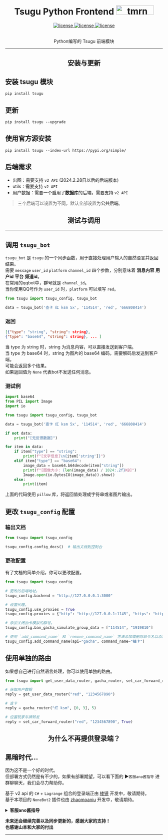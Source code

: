 
<h1 align="center"> Tsugu Python Frontend <img src="./logo.jpg" width="120"" width="30" height="30" alt="tmrn"/> </div></h1>


<p align="center">

<a href="https://github.com/Yamamoto-2/tsugu-bangdream-bot">
    <img src="https://img.shields.io/badge/tsugubangdream bot - v2 api-yellow" alt="license">
  </a>

<a href="https://github.com/kumoSleeping/tsugu-python-frontend?tab=MIT-1-ov-file">
    <img src="https://img.shields.io/github/license/kumoSleeping/tsugu-python-frontend" alt="license">
  </a>
<a href="https://pypi.org/project/tsugu/">
    <img src="https://img.shields.io/pypi/v/tsugu.svg" alt="license">
  </a>

</p>
<p align="center">
<br>  Python编写的 Tsugu 前端模块


***


<h2 align="center"> 安装与更新 </h2>

## 安装 tsugu 模块
```shell
pip install tsugu
```

## 更新
```shell
pip install tsugu --upgrade
```

## 使用官方源安装
```shell
pip install tsugu --index-url https://pypi.org/simple/
```
## 后端需求

- 出图：需要支持 `v2 API` (2024.2.28日以后的后端版本)
- utils：需要支持 `v2 API` 
- 用户数据：需要一个启用了**数据库**的后端，需要支持 `v2 API`

> 三个后端可以设置为不同，默认全部设置为**公共后端**。

<h2 align="center"> 测试与调用 </h2>



***
## 调用 `tsugu_bot`
`tsugu_bot` 是 `tsugu` 的一个同步函数，用于直接处理用户输入的自然语言并返回结果。   
需要 `message` `user_id` `platform` `channel_id` 四个参数，分别意味着 **消息内容** **用户id** **平台** **频道id**。   
在常用的qqbot中，群号就是 `channel_id`。   
当你使用QQ号作为 `user_id` 时，`platform` 可以填写 `red`。   


```py
from tsugu import tsugu_config, tsugu_bot

data = tsugu_bot('查卡 红 ksm 5x', '114514', 'red', '666808414')
```

### 返回

```json
[{"type": "string", "string": string},
{"type": "base64", "string": string}, ... ]
```
当 type 为 string 时，string 为消息内容，可以直接发送到客户端。   
当 type 为 base64 时，string 为图片的 base64 编码，需要解码后发送到客户端。   
可能会返回多个结果。  
如果返回值为 `None` 代表bot不发送任何消息。   

### 测试例

```python
import base64
from PIL import Image
import io

from tsugu import tsugu_config, tsugu_bot

data = tsugu_bot('查卡 红 ksm 5x', '114514', 'red', '666808414')

if not data:
    print("[无反馈数据]")

for item in data:
    if item["type"] == "string":
        print(f"[文字信息]\n{item['string']}")
    elif item["type"] == "base64":
        image_data = base64.b64decode(item["string"])
        print(f"[图像大小: {len(image_data) / 1024:.2f}KB]")
        Image.open(io.BytesIO(image_data)).show()
    else:
        print(item)
```
上面的代码使用 `pillow` 库，将返回值处理成字符串或者图片输出。


## 更改 `tsugu_config` 配置

### 输出文档
```py
from tsugu import tsugu_config

tsugu_config.config_docs()  # 输出文档到控制台
```

### 更改配置

有了文档的简单介绍，你可以更改配置。   
```py
from tsugu import tsugu_config

# 更改的后端地址。
tsugu_config.backend = "http://127.0.0.0.1:3000"

# 设置代理。
tsugu_config.use_proxies = True
tsugu_config.proxies = {"http": "http://127.0.0.1:1145", "https": "http://127.0.0.1:1919"}

# 添加关闭抽卡模拟的群号。
tsugu_config.ban_gacha_simulate_group_data = ["114514", "1919810"]

# 使用 `add_command_name` 和 `remove_command_name` 方法添加或删除命令名以添加别名或关闭命令。
tsugu_config.add_command_name(api="gacha", command_name="抽卡")
```



## 使用单独的路由

如果想自己进行自然语言处理，你可以使用单独的路由。

```py
from tsugu import get_user_data_router, gacha_router, set_car_forward_router

# 获取用户数据
reply = get_user_data_router("red", "1234567890")

# 查卡
reply = gacha_router("红 ksm", [0, 3], 5)

# 设置玩家车牌转发
reply = set_car_forward_router("red", "1234567890", True)
```


<h2 align="center"> 为什么不再提供登录端？ </h2>

## 黑暗时代...

因为这不是一个好的时代。   
但部署方式仍然是有不少的，如果有部署期望，可以看下面的 ▶️`客服ano酱指导` 进群聊聊天，我们会尽力帮助你。

基于 v2 api 的 `C#` + `Lagrange` 组合的登录端正由 [棱镜](https://github.com/DreamPrism) 开发中，敬请期待。   
基于本项目的 `NoneBot2` 插件也由 [zhaomoaniu](https://github.com/zhaomaoniupi) 开发中，敬请期待。   



 <details>
<summary><b>客服ano酱指导</b></summary>
 
**注意，如果你不知道什么是BanGDream，请不要随意加群**    
**本群还是欢迎加群的（**    
[BanGDreamBot开发聊天群](https://qm.qq.com/q/zjUPQkrdpm)   
温馨的聊天环境～   

</details>

**未来还会继续完善以及同步更新的，感谢大家的支持！**   
**也感谢山本和大家的付出**

***






